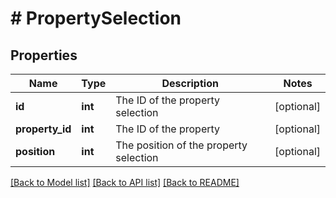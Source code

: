 # # PropertySelection

## Properties

Name | Type | Description | Notes
------------ | ------------- | ------------- | -------------
**id** | **int** | The ID of the property selection | [optional]
**property_id** | **int** | The ID of the property | [optional]
**position** | **int** | The position of the property selection | [optional]

[[Back to Model list]](../../README.md#models) [[Back to API list]](../../README.md#endpoints) [[Back to README]](../../README.md)
